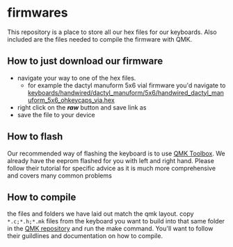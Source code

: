 # firmwares
This repository is a place to store all our hex files for our keyboards. Also included are the files needed to compile the firmware with QMK.

## How to just download our firmware
* navigate your way to one of the hex files.
  * for example the dactyl manuform 5x6 vial firmware you'd navigate to [keyboards/handwired/dactyl_manuform/5x6/handwired_dactyl_manuform_5x6_ohkeycaps_via.hex](keyboards/handwired/dactyl_manuform/5x6/handwired_dactyl_manuform_5x6_ohkeycaps_via.hex)
* right click on the _**raw**_ button and save link as
* save the file to your device

## How to flash
Our recommended way of flashing the keyboard is to use [QMK Toolbox](https://github.com/qmk/qmk_toolbox/releases). 
We already have the eeprom flashed for you with left and right hand. Please follow their tutorial for specific advice as it is much more comprehensive and covers many common problems

## How to compile
the files and folders we have laid out match the qmk layout. copy `*.c;*.h;*.mk` files from the keyboard you want to build into that same folder in the [QMK repository](https://github.com/qmk/qmk_firmware) and run the make command.
You'll want to follow their guildlines and documentation on how to compile.
